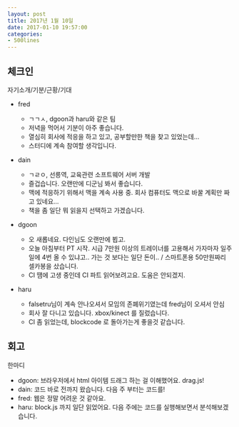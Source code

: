 ```yaml
---
layout: post
title: 2017년 1월 10일
date: 2017-01-10 19:57:00
categories:
- 500lines
---
```


## 체크인

자기소개/기분/근황/기대

* fred
  * ㄱㄱㅅ, dgoon과 haru와 같은 팀
  * 저녁을 먹어서 기분이 아주 좋습니다.
  * 열심히 회사에 적응을 하고 있고, 공부할만한 책을 찾고 있었는데...
  * 스터디에 계속 참여할 생각입니다.

* dain
  * ㄱㄹㅇ, 선릉역, 교육관련 소프트웨어 서버 개발
  * 즐겁습니다. 오랜만에 디군님 봐서 좋습니다.
  * 맥에 적응하기 위해서 맥을 계속 사용 중. 회사 컴퓨터도 맥으로 바꿀 계획만 짜고 있네요...
  * 책을 좀 일단 뭐 읽을지 선택하고 가겠습니다.

* dgoon
  * 오 새롭네요. 다인님도 오랜만에 뵙고.
  * 오늘 아침부터 PT 시작. 시급 7만원 이상의 트레이너를 고용해서 가자마자 일주일에 4번 올 수 있냐고.. 가는 것 보다는 일단 돈이.. / 스마트폰용 50만원짜리 셀카봉을 샀습니다.
  * CI 땜에 고생 중인데 CI 파트 읽어보려고요. 도움은 안되겠지.

* haru
  * falsetru님이 계속 안나오셔서 모임의 존폐위기였는데 fred님이 오셔서 안심
  * 회사 잘 다니고 있습니다. xbox/kinect 를 질렀습니다.
  * CI 좀 읽었는데, blockcode 로 돌아가는게 좋을것 같습니다.


## 회고

한마디

* dgoon: 브라우저에서 html 아이템 드래그 하는 걸 이해했어요. drag.js!
* dain: 코드 바로 전까지 왔습니다. 다음 주 부터는 코드를!
* fred: 웹은 정말 어려운 것 같아요.
* haru: block.js 까지 일단 읽었어요. 다음 주에는 코드를 실행해보면서 분석해보겠습니다.

